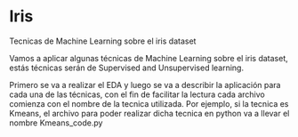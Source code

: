 # Iris
Tecnicas de Machine Learning sobre el iris dataset

Vamos a aplicar algunas técnicas de Machine Learning sobre el iris dataset, estás técnicas serán de Supervised and Unsupervised learning. 

Primero se va a realizar el EDA y luego se va a describir la aplicación para cada una de las técnicas, con el fin de facilitar la lectura cada archivo comienza con el nombre de la tecnica 
utilizada. Por ejemplo, si la tecnica es Kmeans, el archivo para poder realizar dicha tecnica en python va a llevar el nombre Kmeans_code.py
